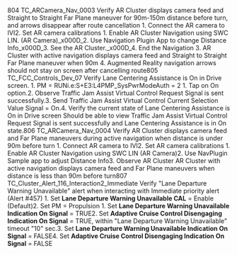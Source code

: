 804 TC_ARCamera_Nav_0003 Verify AR Cluster displays camera feed and Straight to Straight Far Plane maneuver for 90m-150m distance before turn, and arrows disappear after route cancellation 1. Connect the AR camera to IVI2. Set AR camera calibrations 1. Enable AR Cluster Navigation using SWC LIN. (AR Camera)_x000D_2. Use Navigation Plugin App to change Distance Info_x000D_3. See the AR Cluster._x000D_4. End the Navigation 3. AR Cluster with active navigation displays camera feed and Straight to Straight Far Plane maneuver when 90m 4. Augmented Reality navigation arrows should not stay on screen after cancelling route805 TC_FCC_Controls_Dev_07 Verify Lane Centering Assistance is On in Drive screen. 1. PM = RUNi.e:S+E3:L4PMP_SysPwrModeAuth = 2 1. Tap on On option.2. Observe Traffic Jam Assist Virtual Control Request Signal is sent successfully.3. Send Traffic Jam Assist Virtual Control Current Selection Value Signal = On.4. Verify the current state of Lane Centering Assistance is On in Drive screen Should be able to view Traffic Jam Assist Virtual Control Request Signal is sent successfully and Lane Centering Assistance is in On state.806 TC_ARCamera_Nav_0004 Verify AR Cluster displays camera feed and Far Plane maneuvers during active navigation when distance is under 90m before turn 1. Connect AR camera to IVI2. Set AR camera calibrations 1. Enable AR Cluster Navigation using SWC LIN (AR Camera)2. Use NavPlugin Sample app to adjust Distance Info3. Observe AR Cluster AR Cluster with active navigation displays camera feed and Far Plane maneuvers when distance is less than 90m before turn807 TC_Cluster_Alert_116_Interaction2_Immediate Verify "Lane Departure Warning Unavailable" alert when interacting with Immediate priority alert (Alert #457) 1. Set **Lane Departure Warning Unavailable CAL** = Enable (Default)2. Set PM = Propulsion 1. Set **Lane Departure Warning Unavailable Indication On Signal** = TRUE2. Set **Adaptive Cruise Control Disengaging Indication On Signal** = TRUE, within "Lane Departure Warning Unavailable" timeout "10" sec.3. Set **Lane Departure Warning Unavailable Indication On Signal** = FALSE4. Set **Adaptive Cruise Control Disengaging Indication On Signal** = FALSE